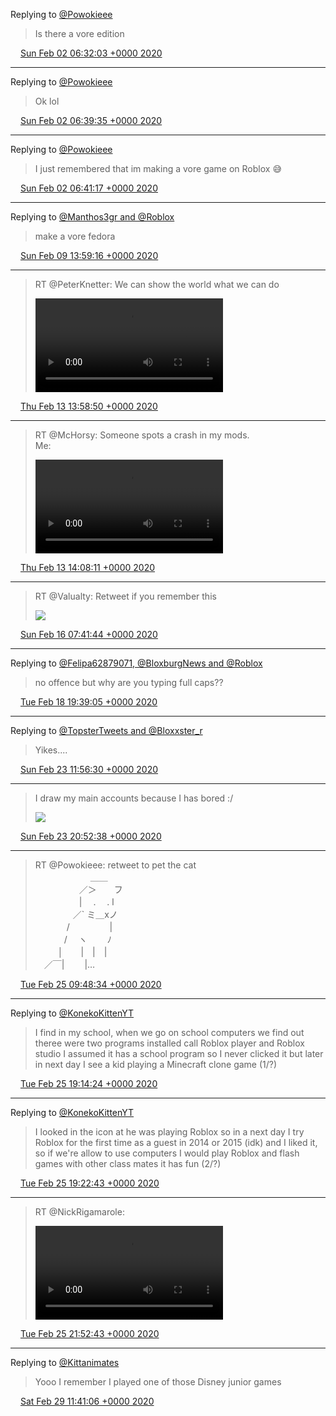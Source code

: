 Replying to [@Powokieee](https://twitter.com/TilloLivee/status/1223855433640824832)

> Is there a vore edition

<img src="../../media/tweet.ico" width="12" /> [Sun Feb 02 06:32:03 +0000 2020](https://twitter.com/ABFanboy06/status/1223856589305720834)

----

Replying to [@Powokieee](https://twitter.com/TilloLivee/status/1223857519598211072)

> Ok lol

<img src="../../media/tweet.ico" width="12" /> [Sun Feb 02 06:39:35 +0000 2020](https://twitter.com/ABFanboy06/status/1223858485047320578)

----

Replying to [@Powokieee](https://twitter.com/ABFanboy06/status/1223858485047320578)

> I just remembered that im making a vore game on Roblox 😅

<img src="../../media/tweet.ico" width="12" /> [Sun Feb 02 06:41:17 +0000 2020](https://twitter.com/ABFanboy06/status/1223858912480387072)

----

Replying to [@Manthos3gr and @Roblox](https://twitter.com/Manthos3gr/status/1148934289003896833)

> make a vore fedora

<img src="../../media/tweet.ico" width="12" /> [Sun Feb 09 13:59:16 +0000 2020](https://twitter.com/ABFanboy06/status/1226505850019336194)

----

> RT @PeterKnetter: We can show the world what we can do 
> 
> <video controls><source src="../../media/1227955290521382913-LKw-feKRP2PBLjRS.mp4">Your browser does not support the video tag.</video>

<img src="../../media/tweet.ico" width="12" /> [Thu Feb 13 13:58:50 +0000 2020](https://twitter.com/ABFanboy06/status/1227955290521382913)

----

> RT @McHorsy: Someone spots a crash in my mods\.  
> Me: 
> 
> <video controls><source src="../../media/1227957643664334848-XLgNyoMyAHhPXqzp.mp4">Your browser does not support the video tag.</video>

<img src="../../media/tweet.ico" width="12" /> [Thu Feb 13 14:08:11 +0000 2020](https://twitter.com/ABFanboy06/status/1227957643664334848)

----

> RT @Valualty: Retweet if you remember this 
> 
> ![](../../media/1228947556295725058-EQvcSQuVUAAtduL.png)

<img src="../../media/tweet.ico" width="12" /> [Sun Feb 16 07:41:44 +0000 2020](https://twitter.com/ABFanboy06/status/1228947556295725058)

----

Replying to [@Felipa62879071, @BloxburgNews and @Roblox](https://twitter.com/Felipa62879071/status/1229759880296194048)

> no offence but why are you typing full caps??

<img src="../../media/tweet.ico" width="12" /> [Tue Feb 18 19:39:05 +0000 2020](https://twitter.com/ABFanboy06/status/1229852859379920896)

----

Replying to [@TopsterTweets and @Bloxxster\_r](https://twitter.com/topst_er/status/1231548257475665920)

> Yikes\.\.\.\.

<img src="../../media/tweet.ico" width="12" /> [Sun Feb 23 11:56:30 +0000 2020](https://twitter.com/ABFanboy06/status/1231548384395382787)

----

> I draw my main accounts because I has bored :/ 
> 
> ![](../../media/1231683308154769408-ERfRZzeX0AIV9GA.jpg)

<img src="../../media/tweet.ico" width="12" /> [Sun Feb 23 20:52:38 +0000 2020](https://twitter.com/ABFanboy06/status/1231683308154769408)

----

> RT @Powokieee: retweet to pet the cat   
> 　　　　　　 ＿＿  
> 　　　　　／＞　　フ  
> 　　　　　\|  　\.　  \. l  
> 　 　　　／\` ミ＿xノ  
> 　　 　 /　　　 　 \|  
> 　　　 /　 ヽ　　 ﾉ  
> 　 　 │　　\|　\|　\|  
> 　／￣\|　　 \|…

<img src="../../media/tweet.ico" width="12" /> [Tue Feb 25 09:48:34 +0000 2020](https://twitter.com/ABFanboy06/status/1232240966360281088)

----

Replying to [@KonekoKittenYT](https://twitter.com/KonekoKittenYT/status/1232317973651693568)

> I find in my school, when we go on school computers we find out theree were two programs installed call Roblox player and Roblox studio I assumed it has a school program so I never clicked it but later in next day I see a kid playing a Minecraft clone game \(1/?\)

<img src="../../media/tweet.ico" width="12" /> [Tue Feb 25 19:14:24 +0000 2020](https://twitter.com/ABFanboy06/status/1232383361819324416)

----

Replying to [@KonekoKittenYT](https://twitter.com/ABFanboy06/status/1232383361819324416)

> I looked in the icon at he was playing Roblox so in a next day I try Roblox for the first time as a guest in 2014 or 2015 \(idk\) and I liked it, so if we're allow to use computers I would play Roblox and flash games with other class mates it has fun \(2/?\)

<img src="../../media/tweet.ico" width="12" /> [Tue Feb 25 19:22:43 +0000 2020](https://twitter.com/ABFanboy06/status/1232385453485064193)

----

> RT @NickRigamarole: 
> 
> <video controls><source src="../../media/1232423201235492868-gB1fsCKz7Gz9MEni.mp4">Your browser does not support the video tag.</video>

<img src="../../media/tweet.ico" width="12" /> [Tue Feb 25 21:52:43 +0000 2020](https://twitter.com/ABFanboy06/status/1232423201235492868)

----

Replying to [@Kittanimates](https://twitter.com/Kittanimates/status/1233602182244642816)

> Yooo I remember I played one of those Disney junior games

<img src="../../media/tweet.ico" width="12" /> [Sat Feb 29 11:41:06 +0000 2020](https://twitter.com/ABFanboy06/status/1233718836593033216)